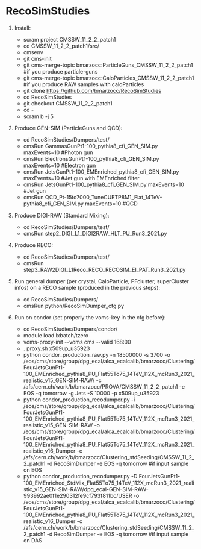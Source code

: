 # RecoSimStudies

1) Install:

    * scram project CMSSW_11_2_2_patch1
    * cd CMSSW_11_2_2_patch1/src/
    * cmsenv
    * git cms-init
    * git cms-merge-topic bmarzocc:ParticleGuns_CMSSW_11_2_2_patch1 #if you produce particle-guns
    * git cms-merge-topic bmarzocc:CaloParticles_CMSSW_11_2_2_patch1 #if you produce RAW samples with caloParticles
    * git clone https://github.com/bmarzocc/RecoSimStudies
    * cd RecoSimStudies
    * git checkout CMSSW_11_2_2_patch1
    * cd -
    * scram b -j 5

2) Produce GEN-SIM (ParticleGuns and QCD):
    
    * cd RecoSimStudies/Dumpers/test/
    * cmsRun GammasGunPt1-100_pythia8_cfi_GEN_SIM.py maxEvents=10 #Photon gun
    * cmsRun ElectronsGunPt1-100_pythia8_cfi_GEN_SIM.py maxEvents=10 #Electron gun
    * cmsRun JetsGunPt1-100_EMEnriched_pythia8_cfi_GEN_SIM.py maxEvents=10 #Jet gun with EMEnriched filter
    * cmsRun JetsGunPt1-100_pythia8_cfi_GEN_SIM.py maxEvents=10 #Jet gun
    * cmsRun QCD_Pt-15to7000_TuneCUETP8M1_Flat_14TeV-pythia8_cfi_GEN_SIM.py maxEvents=10 #QCD

3) Produce DIGI-RAW (Standard Mixing):
    
    * cd RecoSimStudies/Dumpers/test/
    * cmsRun step2_DIGI_L1_DIGI2RAW_HLT_PU_Run3_2021.py

4) Produce RECO:

    * cd RecoSimStudies/Dumpers/test/
    * cmsRun step3_RAW2DIGI_L1Reco_RECO_RECOSIM_EI_PAT_Run3_2021.py

5) Run general dumper (per crystal, CaloParticle, PFcluster, superCluster infos) on a RECO sample (produced in the previous steps):
    
    * cd RecoSimStudies/Dumpers/
    * cmsRun python/RecoSimDumper_cfg.py

6) Run on condor (set properly the voms-key in the cfg before):

    * cd RecoSimStudies/Dumpers/condor/
    * module load lxbatch/tzero
    * voms-proxy-init --voms cms --valid 168:00
    * . proxy.sh x509up_u35923
    * python condor_production_raw.py -n 18500000 -s 3700 -o /eos/cms/store/group/dpg_ecal/alca_ecalcalib/bmarzocc/Clustering/FourJetsGunPt1-100_EMEnriched_pythia8_PU_Flat55To75_14TeV_112X_mcRun3_2021_realistic_v15_GEN-SIM-RAW/ -c /afs/cern.ch/work/b/bmarzocc/PROVA/CMSSW_11_2_2_patch1 -e EOS -q tomorrow -g Jets -S 10000 -p x509up_u35923
    * python condor_production_recodumper.py -i /eos/cms/store/group/dpg_ecal/alca_ecalcalib/bmarzocc/Clustering/FourJetsGunPt1-100_EMEnriched_pythia8_PU_Flat55To75_14TeV_112X_mcRun3_2021_realistic_v15_GEN-SIM-RAW -o /eos/cms/store/group/dpg_ecal/alca_ecalcalib/bmarzocc/Clustering/FourJetsGunPt1-100_EMEnriched_pythia8_PU_Flat55To75_14TeV_112X_mcRun3_2021_realistic_v16_Dumper -c /afs/cern.ch/work/b/bmarzocc/Clustering_stdSeeding/CMSSW_11_2_2_patch1 -d RecoSimDumper -e EOS -q tomorrow #if input sample on EOS
    * python condor_production_recodumper.py -D FourJetsGunPt1-100_EMEnriched_StdMix_Flat55To75_14TeV_112X_mcRun3_2021_realistic_v15_GEN-SIM-RAW/dpg_ecal-GEN-SIM-RAW-993992ae0f1e290312fe9cf793f811bc/USER -o /eos/cms/store/group/dpg_ecal/alca_ecalcalib/bmarzocc/Clustering/FourJetsGunPt1-100_EMEnriched_pythia8_PU_Flat55To75_14TeV_112X_mcRun3_2021_realistic_v16_Dumper -c /afs/cern.ch/work/b/bmarzocc/Clustering_stdSeeding/CMSSW_11_2_2_patch1 -d RecoSimDumper -e EOS -q tomorrow #if input sample on DAS 


